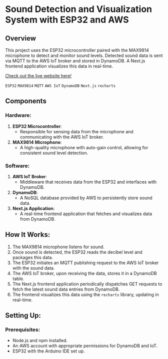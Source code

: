 # Sound Detection and Visualization System with ESP32 and AWS

## Overview
This project uses the ESP32 microcontroller paired with the MAX9814 microphone to detect and monitor sound levels. Detected sound data is sent via MQTT to the AWS IoT broker and stored in DynamoDB. A Next.js frontend application visualizes this data in real-time.

[Check out the live website here!](https://sound.vinaycloud.ca)

`ESP32` `MAX9814` `MQTT` `AWS IoT` `DynamoDB` `Next.js` `recharts`

## Components

### Hardware:
1. **ESP32 Microcontroller**:
   - Responsible for sensing data from the microphone and communicating with the AWS IoT broker.
2. **MAX9814 Microphone**:
   - A high-quality microphone with auto-gain control, allowing for consistent sound level detection.

### Software:
1. **AWS IoT Broker**:
   - Middleware that receives data from the ESP32 and interfaces with DynamoDB.
2. **DynamoDB**:
   - A NoSQL database provided by AWS to persistently store sound data.
3. **Next.js Application**:
   - A real-time frontend application that fetches and visualizes data from DynamoDB.

## How It Works:
1. The MAX9814 microphone listens for sound.
2. Once sound is detected, the ESP32 reads the decibel level and packages this data.
3. The ESP32 initiates an MQTT publishing request to the AWS IoT broker with the sound data.
4. The AWS IoT broker, upon receiving the data, stores it in a DynamoDB table.
5. The Next.js frontend application periodically dispatches GET requests to fetch the latest sound data entries from DynamoDB.
6. The frontend visualizes this data using the `recharts` library, updating in real-time.

## Setting Up:

### Prerequisites:
- Node.js and npm installed.
- An AWS account with appropriate permissions for DynamoDB and IoT.
- ESP32 with the Arduino IDE set up.

